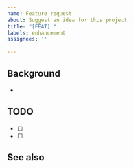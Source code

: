 ```yaml
---
name: Feature request
about: Suggest an idea for this project
title: "[FEAT] "
labels: enhancement
assignees: ''

---
```


## Background
- 

## TODO
- [ ]
- [ ]

## See also
